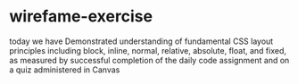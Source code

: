 # wirefame-exercise
today we have Demonstrated understanding of fundamental CSS layout principles including block, inline, normal, relative, absolute, float, and fixed, as measured by successful completion of the daily code assignment and on a quiz administered in Canvas